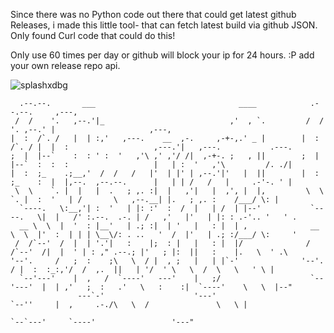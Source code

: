 Since there was no Python code out there that could get latest github Releases, i made this little tool-
that can fetch latest build via github JSON.
Only found Curl code that could do this!

Only use 60 times per day or github will block your ip for 24 hours. :P
add your own release repo api.




![splashxdbg](https://cloud.githubusercontent.com/assets/3592375/16281757/0cb6501a-38c6-11e6-8d52-954b3cfdcc82.png)







                                                                                                                                       
```                                                                                                         
  .--.--.       ___                                ____            .--.--.     ,---,                                                   
 /  /    '.   ,--.'|_                            ,'  , `.         /  /    '. ,--.' |                     ,---,                         
|  :  /`. /   |  | :,'   ,---.    __  ,-.     ,-+-,.' _ |        |  :  /`. / |  |  :                   ,---.'|   ,---.           .---. 
;  |  |--`    :  : ' :  '   ,'\ ,' ,'/ /|  ,-+-. ;   , ||        ;  |  |--`  :  :  :                   |   | :  '   ,'\         /. ./| 
|  :  ;_    .;__,'  /  /   /   |'  | |' | ,--.'|'   |  ||        |  :  ;_    :  |  |,--.  ,--.--.      |   | | /   /   |     .-'-. ' | 
 \  \    `. |  |   |  .   ; ,. :|  |   ,'|   |  ,', |  |,         \  \    `. |  :  '   | /       \   ,--.__| |.   ; ,. :    /___/ \: | 
  `----.   \:__,'| :  '   | |: :'  :  /  |   | /  | |--'           `----.   \|  |   /' :.--.  .-. | /   ,'   |'   | |: : .-'.. '   ' . 
  __ \  \  |  '  : |__'   | .; :|  | '   |   : |  | ,              __ \  \  |'  :  | | | \__\/: . ..   '  /  |'   | .; :/___/ \:     ' 
 /  /`--'  /  |  | '.'|   :    |;  : |   |   : |  |/              /  /`--'  /|  |  ' | : ," .--.; |'   ; |:  ||   :    |.   \  ' .\    
'--'.     /   ;  :    ;\   \  / |  , ;   |   | |`-'              '--'.     / |  :  :_:,'/  /  ,.  ||   | '/  ' \   \  /  \   \   ' \ | 
  `--'---'    |  ,   /  `----'   ---'    |   ;/                    `--'---'  |  | ,'   ;  :   .'   \   :    :|  `----'    \   \  |--"  
               ---`-'                    '---'                               `--''     |  ,     .-./\   \  /               \   \ |     
                                                                                        `--`---'     `----'                 '---"      
```